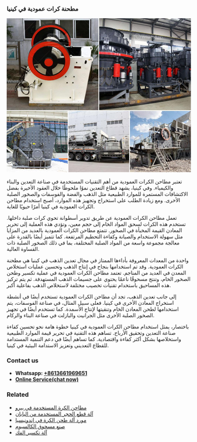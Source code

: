 <h3>مطحنة كرات عمودية في كينيا</h3><img src='1701854140.jpg' alt=''><p>تعتبر مطاحن الكرات العمودية من أهم التقنيات المستخدمة في صناعة التعدين والبناء والكيمياء. وفي كينيا، يشهد قطاع التعدين نموًا ملحوظًا خلال العقود الأخيرة بفضل الاكتشافات المستمرة للموارد الطبيعية مثل الذهب والفضة والفوسفات والصخور الصلبة الأخرى. ومع زيادة الطلب على استخراج وتجهيز هذه الموارد، أصبح استخدام مطاحن الكرات العمودية في كينيا أمرًا حيويًا للغاية.</p><p>تعمل مطاحن الكرات العمودية عن طريق تدوير أسطوانة تحوي كرات صلبة داخلها. تستخدم هذه الكرات لسحق المواد الخام إلى حجم معين، وتؤدي هذه العملية إلى تحرير المعادن القيمة المخبأة في الصخور. تتمتع مطاحن الكرات العمودية بالعديد من المزايا مثل سهولة الاستخدام والصيانة وكفاءة التحطيم المرتفعة. كما تتميز أيضًا بالقدرة على معالجة مجموعة واسعة من المواد الصلبة المختلفة، بما في ذلك الصخور الصلبة ذات القساوة العالية.</p><p>واحدة من المعدات المعروفة بأداءها الممتاز في مجال تعدين الذهب في كينيا هي مطحنة الكرات العمودية. وقد تم استخدامها بنجاح في إنتاج الذهب وتحسين عمليات استخلاص المعدن في العديد من المناجم. تعتمد مطاحن الكرات العمودية في عملية تكسير وطحن الصخور الخام، وتنتج مسحوقًا ناعمًا يحتوي على جسيمات الذهب المستهدفة. ثم يتم تركيز هذه المساحيق باستخدام تقنيات تخصيب مختلفة لاستخلاص الذهب بفاعلية أكبر.</p><p>إلى جانب تعدين الذهب، تجد أن مطاحن الكرات العمودية تستخدم أيضًا في أنشطة استخراج المعادن الأخرى في كينيا. فعلى سبيل المثال، في صناعة الفوسفات، يتم استخدامها لطحن المعادن الخام وتنقيتها لإنتاج الأسمدة. كما تستخدم أيضًا في تجهيز الصخور الصلبة الأخرى مثل الجرانيت والبازلت في صناعة البناء والركام.</p><p>باختصار، يمثل استخدام مطاحن الكرات العمودية في كينيا خطوة هامة نحو تحسين كفاءة صناعة التعدين وتحقيق الأرباح. تساهم هذه التقنية في تحرير قيمة الموارد الطبيعية واستخلاصها بشكل أكثر كفاءة واقتصادية. كما تساهم أيضًا في دعم التنمية المستدامة للقطاع التعديني وتعزيز الاستدامة البيئية في كينيا.</p><h3>Contact us</h3><ul><li><strong>Whatsapp:&nbsp;<a href="https://wa.me/8613661969651">+8613661969651</a></strong></li><li><a href="https://swt.shibang-china.com/?git&amp;zhl&amp;مطحنة كرات عمودية في كينيا"><strong>Online Service(chat now)</strong></a></li></ul><h3>Related</h3><ul><li><a href='مطاحن الكرة المستخدمة في بيرو.md'>مطاحن الكرة المستخدمة في بيرو</a></li><li><a href='آلة قطع الحجر المستخدمة من اليابان.md'>آلة قطع الحجر المستخدمة من اليابان</a></li><li><a href='مورد آلة طحن الكرة في إندونيسيا.md'>مورد آلة طحن الكرة في إندونيسيا</a></li><li><a href='صنع مسحوق الكالسيوم.md'>صنع مسحوق الكالسيوم</a></li><li><a href='آلة تكسير الفك.md'>آلة تكسير الفك</a></li></ul>